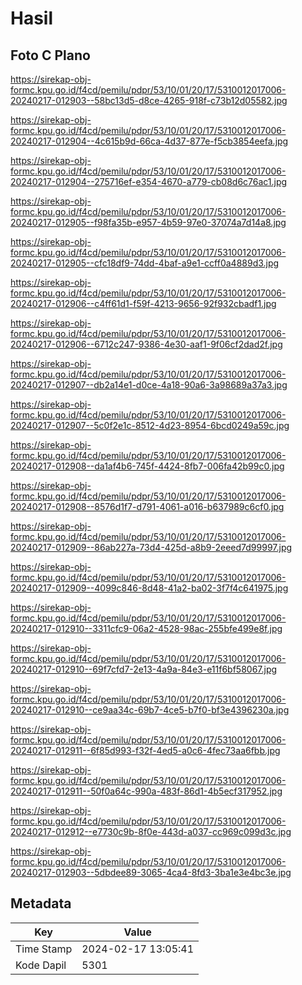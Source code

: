 # Hasil

## Foto C Plano

https://sirekap-obj-formc.kpu.go.id/f4cd/pemilu/pdpr/53/10/01/20/17/5310012017006-20240217-012903--58bc13d5-d8ce-4265-918f-c73b12d05582.jpg

https://sirekap-obj-formc.kpu.go.id/f4cd/pemilu/pdpr/53/10/01/20/17/5310012017006-20240217-012904--4c615b9d-66ca-4d37-877e-f5cb3854eefa.jpg

https://sirekap-obj-formc.kpu.go.id/f4cd/pemilu/pdpr/53/10/01/20/17/5310012017006-20240217-012904--275716ef-e354-4670-a779-cb08d6c76ac1.jpg

https://sirekap-obj-formc.kpu.go.id/f4cd/pemilu/pdpr/53/10/01/20/17/5310012017006-20240217-012905--f98fa35b-e957-4b59-97e0-37074a7d14a8.jpg

https://sirekap-obj-formc.kpu.go.id/f4cd/pemilu/pdpr/53/10/01/20/17/5310012017006-20240217-012905--cfc18df9-74dd-4baf-a9e1-ccff0a4889d3.jpg

https://sirekap-obj-formc.kpu.go.id/f4cd/pemilu/pdpr/53/10/01/20/17/5310012017006-20240217-012906--c4ff61d1-f59f-4213-9656-92f932cbadf1.jpg

https://sirekap-obj-formc.kpu.go.id/f4cd/pemilu/pdpr/53/10/01/20/17/5310012017006-20240217-012906--6712c247-9386-4e30-aaf1-9f06cf2dad2f.jpg

https://sirekap-obj-formc.kpu.go.id/f4cd/pemilu/pdpr/53/10/01/20/17/5310012017006-20240217-012907--db2a14e1-d0ce-4a18-90a6-3a98689a37a3.jpg

https://sirekap-obj-formc.kpu.go.id/f4cd/pemilu/pdpr/53/10/01/20/17/5310012017006-20240217-012907--5c0f2e1c-8512-4d23-8954-6bcd0249a59c.jpg

https://sirekap-obj-formc.kpu.go.id/f4cd/pemilu/pdpr/53/10/01/20/17/5310012017006-20240217-012908--da1af4b6-745f-4424-8fb7-006fa42b99c0.jpg

https://sirekap-obj-formc.kpu.go.id/f4cd/pemilu/pdpr/53/10/01/20/17/5310012017006-20240217-012908--8576d1f7-d791-4061-a016-b637989c6cf0.jpg

https://sirekap-obj-formc.kpu.go.id/f4cd/pemilu/pdpr/53/10/01/20/17/5310012017006-20240217-012909--86ab227a-73d4-425d-a8b9-2eeed7d99997.jpg

https://sirekap-obj-formc.kpu.go.id/f4cd/pemilu/pdpr/53/10/01/20/17/5310012017006-20240217-012909--4099c846-8d48-41a2-ba02-3f7f4c641975.jpg

https://sirekap-obj-formc.kpu.go.id/f4cd/pemilu/pdpr/53/10/01/20/17/5310012017006-20240217-012910--3311cfc9-06a2-4528-98ac-255bfe499e8f.jpg

https://sirekap-obj-formc.kpu.go.id/f4cd/pemilu/pdpr/53/10/01/20/17/5310012017006-20240217-012910--69f7cfd7-2e13-4a9a-84e3-e11f6bf58067.jpg

https://sirekap-obj-formc.kpu.go.id/f4cd/pemilu/pdpr/53/10/01/20/17/5310012017006-20240217-012910--ce9aa34c-69b7-4ce5-b7f0-bf3e4396230a.jpg

https://sirekap-obj-formc.kpu.go.id/f4cd/pemilu/pdpr/53/10/01/20/17/5310012017006-20240217-012911--6f85d993-f32f-4ed5-a0c6-4fec73aa6fbb.jpg

https://sirekap-obj-formc.kpu.go.id/f4cd/pemilu/pdpr/53/10/01/20/17/5310012017006-20240217-012911--50f0a64c-990a-483f-86d1-4b5ecf317952.jpg

https://sirekap-obj-formc.kpu.go.id/f4cd/pemilu/pdpr/53/10/01/20/17/5310012017006-20240217-012912--e7730c9b-8f0e-443d-a037-cc969c099d3c.jpg

https://sirekap-obj-formc.kpu.go.id/f4cd/pemilu/pdpr/53/10/01/20/17/5310012017006-20240217-012903--5dbdee89-3065-4ca4-8fd3-3ba1e3e4bc3e.jpg


## Metadata

| Key        | Value               |
| ---------- | ------------------- |
| Time Stamp | 2024-02-17 13:05:41 |
| Kode Dapil | 5301                |



